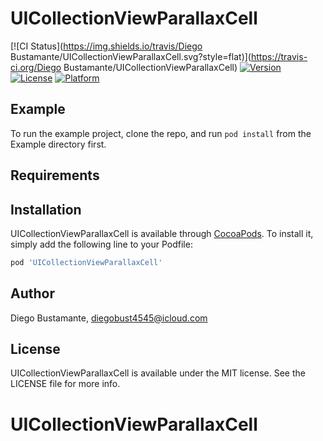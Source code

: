 # UICollectionViewParallaxCell

[![CI Status](https://img.shields.io/travis/Diego Bustamante/UICollectionViewParallaxCell.svg?style=flat)](https://travis-ci.org/Diego Bustamante/UICollectionViewParallaxCell)
[![Version](https://img.shields.io/cocoapods/v/UICollectionViewParallaxCell.svg?style=flat)](https://cocoapods.org/pods/UICollectionViewParallaxCell)
[![License](https://img.shields.io/cocoapods/l/UICollectionViewParallaxCell.svg?style=flat)](https://cocoapods.org/pods/UICollectionViewParallaxCell)
[![Platform](https://img.shields.io/cocoapods/p/UICollectionViewParallaxCell.svg?style=flat)](https://cocoapods.org/pods/UICollectionViewParallaxCell)

## Example

To run the example project, clone the repo, and run `pod install` from the Example directory first.

## Requirements

## Installation

UICollectionViewParallaxCell is available through [CocoaPods](https://cocoapods.org). To install
it, simply add the following line to your Podfile:

```ruby
pod 'UICollectionViewParallaxCell'
```

## Author

Diego Bustamante, diegobust4545@icloud.com

## License

UICollectionViewParallaxCell is available under the MIT license. See the LICENSE file for more info.
# UICollectionViewParallaxCell
